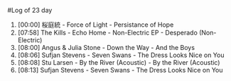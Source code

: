 #Log of 23 day

1. [00:00] 桜庭統 - Force of Light - Persistance of Hope
1. [07:58] The Kills - Echo Home - Non-Electric EP - Desperado (Non-Electric)
1. [08:00] Angus & Julia Stone - Down the Way - And the Boys
1. [08:06] Sufjan Stevens - Seven Swans - The Dress Looks Nice on You
1. [08:08] Stu Larsen - By the River (Acoustic) - By the River (Acoustic)
1. [08:13] Sufjan Stevens - Seven Swans - The Dress Looks Nice on You
